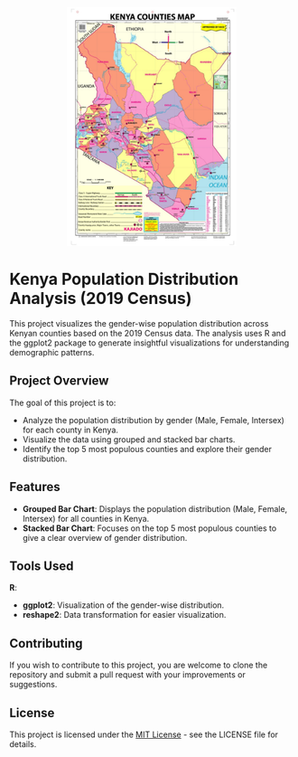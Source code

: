 <p align="center">
  <img src="IMG-20240111-WA0007.jpg" alt="Alt text" width="300"/>
</p>

# Kenya Population Distribution Analysis (2019 Census)

This project visualizes the gender-wise population distribution across Kenyan counties based on the 2019 Census data. The analysis uses R and the ggplot2 package to generate insightful visualizations for understanding demographic patterns.

## Project Overview

The goal of this project is to:
- Analyze the population distribution by gender (Male, Female, Intersex) for each county in Kenya.
- Visualize the data using grouped and stacked bar charts.
- Identify the top 5 most populous counties and explore their gender distribution.

## Features
- **Grouped Bar Chart**: Displays the population distribution (Male, Female, Intersex) for all counties in Kenya.
- **Stacked Bar Chart**: Focuses on the top 5 most populous counties to give a clear overview of gender distribution.

## Tools Used
**R**:
  - **ggplot2**: Visualization of the gender-wise distribution.
  - **reshape2**: Data transformation for easier visualization.

## Contributing

If you wish to contribute to this project, you are welcome to clone the repository and submit a pull request with your improvements or suggestions.

## License

This project is licensed under the [MIT License](LICENSE) - see the LICENSE file for details.
